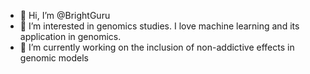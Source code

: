 - 👋 Hi, I’m @BrightGuru
- 👀 I’m interested in genomics studies. I love machine learning and its application in genomics.
- 🌱 I’m currently working on the inclusion of non-addictive effects in genomic models

<!---
BrightGuru/BrightGuru is a ✨ special ✨ repository because its `README.md` (this file) appears on your GitHub profile.
You can click the Preview link to take a look at your changes.
--->
